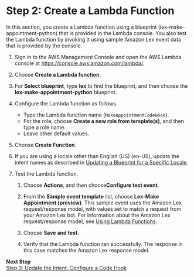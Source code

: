 # Step 2: Create a Lambda Function<a name="ex1-sch-appt-create-lambda-function"></a>

In this section, you create a Lambda function using a blueprint \(lex\-make\-appointment\-python\) that is provided in the Lambda console\. You also test the Lambda function by invoking it using sample Amazon Lex event data that is provided by the console\.

1. Sign in to the AWS Management Console and open the AWS Lambda console at [https://console\.aws\.amazon\.com/lambda/](https://console.aws.amazon.com/lambda/)\.

1. Choose **Create a Lambda function**\.

1. For **Select blueprint**, type **lex** to find the blueprint, and then choose the **lex\-make\-appointment\-python** blueprint\.

1. Configure the Lambda function as follows\.
   + Type the Lambda function name \(`MakeAppointmentCodeHook`\)\.
   + For the role, choose **Create a new role from template\(s\)**, and then type a role name\.
   + Leave other default values\.

1. Choose **Create Function**\.

1. If you are using a locale other than English \(US\) \(en\-US\), update the intent names as described in [Updating a Blueprint for a Specific Locale](lex-lambda-blueprints.md#blueprint-update-locale)\.

1. Test the Lambda function\.

   1. Choose **Actions**, and then choose**Configure test event**\.

   1. From the **Sample event template** list, choose **Lex\-Make Appointment \(preview\)**\. This sample event uses the Amazon Lex request/response model, with values set to match a request from your Amazon Lex bot\. For information about the Amazon Lex request/response model, see [Using Lambda Functions](using-lambda.md)\.

   1. Choose **Save and test**\.

   1. Verify that the Lambda function ran successfully\. The response in this case matches the Amazon Lex response model\.





**Next Step**  
[Step 3: Update the Intent: Configure a Code Hook](ex1-sch-appt-create-integrate.md)